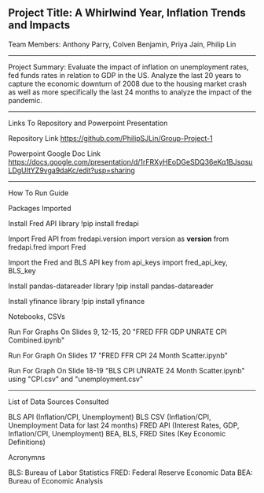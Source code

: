 Project Title: A Whirlwind Year, Inflation Trends and Impacts
----------------------------------------------------------------------
Team Members: Anthony Parry, Colven Benjamin, Priya Jain, Philip Lin

----------------------------------------------------------------------
Project Summary: Evaluate the impact of inflation on unemployment rates, fed funds rates in relation to GDP in the US. Analyze the last 20 years to capture the economic downturn of 2008 due to the housing market crash as well as more specifically the last 24 months to analyze the impact of the pandemic.

----------------------------------------------------------------------
Links To Repository and Powerpoint Presentation

Repository Link
https://github.com/PhilipSJLin/Group-Project-1

Powerpoint Google Doc Link
https://docs.google.com/presentation/d/1rFRXyHEoDGeSDQ36eKq1BJsqsuLDgUItYZ9vga9daKc/edit?usp=sharing

----------------------------------------------------------------------
How To Run Guide

Packages Imported

Install Fred API library
!pip install fredapi

Import Fred API
from fredapi.version import version as __version__
from fredapi.fred import Fred

Import the Fred and BLS API key
from api_keys import fred_api_key, BLS_key

Install pandas-datareader library
!pip install pandas-datareader

Install yfinance library 
!pip install yfinance

Notebooks, CSVs

Run For Graphs On Slides 9, 12-15, 20 "FRED FFR GDP UNRATE CPI Combined.ipynb"

Run For Graph On Slides 17 "FRED FFR CPI 24 Month Scatter.ipynb"

Run For Graph On Slide 18-19 "BLS CPI UNRATE 24 Month Scatter.ipynb" using "CPI.csv" and "unemployment.csv"

----------------------------------------------------------------------

List of Data Sources Consulted 

BLS API (Inflation/CPI, Unemployment)
BLS CSV (Inflation/CPI, Unemployment Data for last 24 months)
FRED API (Interest Rates, GDP, Inflation/CPI, Unemployment)
BEA, BLS, FRED Sites (Key Economic Definitions)

Acronymns

BLS: Bureau of Labor Statistics
FRED: Federal Reserve Economic Data
BEA: Bureau of Economic Analysis


